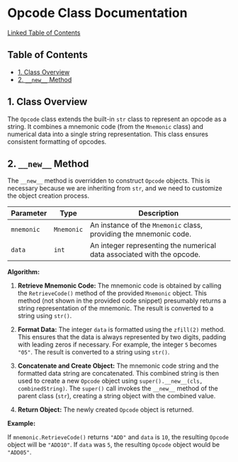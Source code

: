 # Opcode Class Documentation

[Linked Table of Contents](#table-of-contents)

## Table of Contents <a name="table-of-contents"></a>

* [1. Class Overview](#class-overview)
* [2. `__new__` Method](#new-method)


## 1. Class Overview <a name="class-overview"></a>

The `Opcode` class extends the built-in `str` class to represent an opcode as a string.  It combines a mnemonic code (from the `Mnemonic` class) and numerical data into a single string representation.  This class ensures consistent formatting of opcodes.


## 2. `__new__` Method <a name="new-method"></a>

The `__new__` method is overridden to construct `Opcode` objects. This is necessary because we are inheriting from `str`, and we need to customize the object creation process.

| Parameter      | Type             | Description                                                              |
|-----------------|-------------------|--------------------------------------------------------------------------|
| `mnemonic`     | `Mnemonic`       | An instance of the `Mnemonic` class, providing the mnemonic code.       |
| `data`          | `int`             | An integer representing the numerical data associated with the opcode. |


**Algorithm:**

1. **Retrieve Mnemonic Code:** The mnemonic code is obtained by calling the `RetrieveCode()` method of the provided `Mnemonic` object. This method (not shown in the provided code snippet) presumably returns a string representation of the mnemonic.  The result is converted to a string using `str()`.

2. **Format Data:** The integer `data` is formatted using the `zfill(2)` method. This ensures that the data is always represented by two digits, padding with leading zeros if necessary. For example, the integer `5` becomes `"05"`. The result is converted to a string using `str()`.

3. **Concatenate and Create Object:** The mnemonic code string and the formatted data string are concatenated. This combined string is then used to create a new `Opcode` object using `super().__new__(cls, combinedString)`. The `super()` call invokes the `__new__` method of the parent class (`str`), creating a string object with the combined value.

4. **Return Object:** The newly created `Opcode` object is returned.


**Example:**

If `mnemonic.RetrieveCode()` returns `"ADD"` and `data` is `10`, the resulting `Opcode` object will be `"ADD10"`. If `data` was `5`, the resulting `Opcode` object would be `"ADD05"`.
